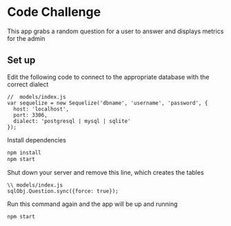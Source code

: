 # Code Challenge

This app grabs a random question for a user to answer and displays metrics for the admin

## Set up

Edit the following code to connect to the appropriate database with the correct dialect
```
//  models/index.js
var sequelize = new Sequelize('dbname', 'username', 'password', {
  host: 'localhost',
  port: 3306,
  dialect: 'postgresql | mysql | sqlite'
});
```

Install dependencies

```bash
npm install
npm start
```
Shut down your server and remove this line, which creates the tables 
```
\\ models/index.js
sqlObj.Question.sync({force: true});

```
Run this command again and the app will be up and running
```bash
npm start
```